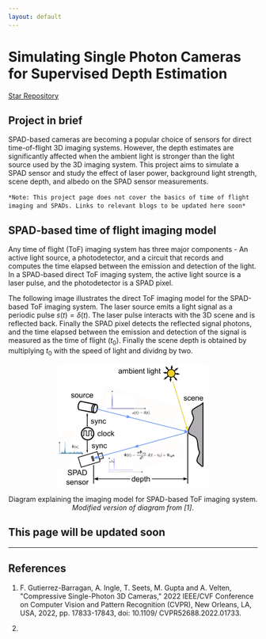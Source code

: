 ```yaml
---
layout: default
---
```


# Simulating Single Photon Cameras for Supervised Depth Estimation

<!-- Place this tag where you want the button to render. -->
<a class="github-button" href="https://github.com/kaustubh-sadekar/SPAD-Simulator" target="blank_" data-color-scheme="no-preference: light; light: light; dark: dark;" data-size="large" aria-label="Star kaustubh-sadekar/SPAD-Simulator on GitHub">Star Repository</a>

## Project in brief
SPAD-based cameras are becoming a popular choice of sensors for direct time-of-flight 3D imaging systems. However, the depth estimates are significantly affected when the ambient light is stronger than the light source used by the 3D imaging system. This project aims to simulate a SPAD sensor and study the effect of laser power, background light strength, scene depth, and albedo on the SPAD sensor measurements.

`*Note: This project page does not cover the basics of time of flight imaging and SPADs. Links to relevant blogs to be updated here soon*`

<!-- <p align='center'>
  <img src='/images/High_SBR.gif'>
</p>
<p align='center'>
    Improved depth estimates over multiple laser cycles for high SBR scenarios.
</p> -->

## SPAD-based time of flight imaging model

Any time of flight (ToF) imaging system has three major components - An active light source, a photodetector, and a circuit that records and computes the time elapsed between the emission and detection of the light. In a SPAD-based direct ToF imaging system, the active light source is a laser pulse, and the photodetector is a SPAD pixel. 

The following image illustrates the direct ToF imaging model for the SPAD-based ToF imaging system. The laser source emits a light signal as a periodic pulse $s(t) = \delta(t)$. The laser pulse interacts with the 3D scene and is reflected back. Finally the SPAD pixel detects the reflected signal photons, and the time elapsed between the emission and detection of the signal is measured as the time of flight ($t_0$). Finally the scene depth is obtained by multiplying $t_0$ with the speed of light and dividng by two. 

<p align='center'>
  <img src='images/ToF_Diagram.png' width="60%">
</p>
<p align='center'>
    Diagram explaining the imaging model for SPAD-based ToF imaging system. <i>Modified version of diagram from [1]</i>.
</p>






## This page will be updated soon
---

## References
1. F. Gutierrez-Barragan, A. Ingle, T. Seets, M. Gupta and A. Velten, "Compressive Single-Photon 3D Cameras," 2022 IEEE/CVF Conference on Computer Vision and Pattern Recognition (CVPR), New Orleans, LA, USA, 2022, pp. 17833-17843, doi: 10.1109/
CVPR52688.2022.01733.

2. 
